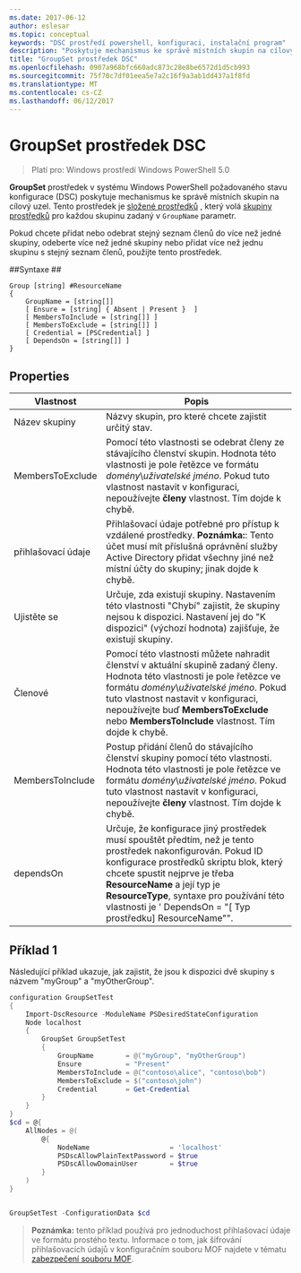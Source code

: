 ```yaml
---
ms.date: 2017-06-12
author: eslesar
ms.topic: conceptual
keywords: "DSC prostředí powershell, konfiguraci, instalační program"
description: "Poskytuje mechanismus ke správě místních skupin na cílový uzel."
title: "GroupSet prostředek DSC"
ms.openlocfilehash: 0907a968bfc660adc873c28e8be6572d1d5cb993
ms.sourcegitcommit: 75f70c7df01eea5e7a2c16f9a3ab1dd437a1f8fd
ms.translationtype: MT
ms.contentlocale: cs-CZ
ms.lasthandoff: 06/12/2017
---
```

# <a name="dsc-groupset-resource"></a>GroupSet prostředek DSC

> Platí pro: Windows prostředí Windows PowerShell 5.0

**GroupSet** prostředek v systému Windows PowerShell požadovaného stavu konfigurace (DSC) poskytuje mechanismus ke správě místních skupin na cílový uzel. Tento prostředek je [složené prostředků](authoringResourceComposite.md) , který volá [skupiny prostředků](groupResource.md) pro každou skupinu zadaný v `GroupName` parametr.

Pokud chcete přidat nebo odebrat stejný seznam členů do více než jedné skupiny, odeberte více než jedné skupiny nebo přidat více než jednu skupinu s stejný seznam členů, použijte tento prostředek.

##<a name="syntax"></a>Syntaxe ##
```
Group [string] #ResourceName
{
    GroupName = [string[]]
    [ Ensure = [string] { Absent | Present }  ]
    [ MembersToInclude = [string[]] ]
    [ MembersToExclude = [string[]] ]
    [ Credential = [PSCredential] ]
    [ DependsOn = [string[]] ]
}
```

## <a name="properties"></a>Properties

|  Vlastnost  |  Popis   | 
|---|---| 
| Název skupiny| Názvy skupin, pro které chcete zajistit určitý stav.| 
| MembersToExclude| Pomocí této vlastnosti se odebrat členy ze stávajícího členství skupin. Hodnota této vlastnosti je pole řetězce ve formátu *domény*\\*uživatelské jméno*. Pokud tuto vlastnost nastavit v konfiguraci, nepoužívejte **členy** vlastnost. Tím dojde k chybě.| 
| přihlašovací údaje| Přihlašovací údaje potřebné pro přístup k vzdálené prostředky. **Poznámka:**: Tento účet musí mít příslušná oprávnění služby Active Directory přidat všechny jiné než místní účty do skupiny; jinak dojde k chybě.
| Ujistěte se| Určuje, zda existují skupiny. Nastavením této vlastnosti "Chybí" zajistit, že skupiny nejsou k dispozici. Nastavení jej do "K dispozici" (výchozí hodnota) zajišťuje, že existují skupiny.| 
| Členové| Pomocí této vlastnosti můžete nahradit členství v aktuální skupině zadaný členy. Hodnota této vlastnosti je pole řetězce ve formátu *domény*\\*uživatelské jméno*. Pokud tuto vlastnost nastavit v konfiguraci, nepoužívejte buď **MembersToExclude** nebo **MembersToInclude** vlastnost. Tím dojde k chybě.| 
| MembersToInclude| Postup přidání členů do stávajícího členství skupiny pomocí této vlastnosti. Hodnota této vlastnosti je pole řetězce ve formátu *domény*\\*uživatelské jméno*. Pokud tuto vlastnost nastavit v konfiguraci, nepoužívejte **členy** vlastnost. Tím dojde k chybě.| 
| dependsOn | Určuje, že konfigurace jiný prostředek musí spouštět předtím, než je tento prostředek nakonfigurován. Pokud ID konfigurace prostředků skriptu blok, který chcete spustit nejprve je třeba __ResourceName__ a její typ je __ResourceType__, syntaxe pro používání této vlastnosti je ' DependsOn = "[ Typ prostředku] ResourceName"".| 

## <a name="example-1"></a>Příklad 1

Následující příklad ukazuje, jak zajistit, že jsou k dispozici dvě skupiny s názvem "myGroup" a "myOtherGroup". 

```powershell
configuration GroupSetTest
{
    Import-DscResource -ModuleName PSDesiredStateConfiguration
    Node localhost
    {
        GroupSet GroupSetTest
        {
            GroupName        = @("myGroup", "myOtherGroup")
            Ensure           = "Present"
            MembersToInclude = @("contoso\alice", "contoso\bob")
            MembersToExclude = $("contoso\john")
            Credential       = Get-Credential
        }
    }
}
$cd = @{
    AllNodes = @(
        @{
            NodeName                    = 'localhost'
            PSDscAllowPlainTextPassword = $true
            PSDscAllowDomainUser        = $true
        }
    )
}


GroupSetTest -ConfigurationData $cd
```

>**Poznámka:** tento příklad používá pro jednoduchost přihlašovací údaje ve formátu prostého textu. Informace o tom, jak šifrování přihlašovacích údajů v konfiguračním souboru MOF najdete v tématu [zabezpečení souboru MOF](secureMOF.md).


